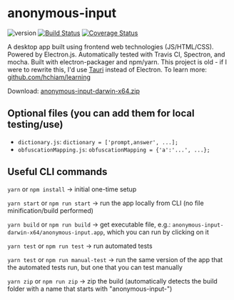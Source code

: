 # anonymous-input

![version](https://img.shields.io/github/release/hchiam/anonymous-input) [![Build Status](https://travis-ci.org/hchiam/anonymous-input.svg?branch=master)](https://travis-ci.org/hchiam/anonymous-input) [![Coverage Status](https://coveralls.io/repos/github/hchiam/anonymous-input/badge.svg?branch=master)](https://coveralls.io/github/hchiam/anonymous-input?branch=master)

A desktop app built using frontend web technologies (JS/HTML/CSS). Powered by Electron.js. Automatically tested with Travis CI, Spectron, and mocha. Built with electron-packager and npm/yarn. This project is old - if I were to rewrite this, I'd use [Tauri](https://github.com/hchiam/learning-tauri) instead of Electron. To learn more: [github.com/hchiam/learning](https://github.com/hchiam/learning#learning)

Download: [anonymous-input-darwin-x64.zip](https://github.com/hchiam/anonymous-input/releases)

## Optional files (you can add them for local testing/use)

* `dictionary.js`: `dictionary = ['prompt,answer', ...];`
* `obfuscationMapping.js`: `obfuscationMapping = {'a':'...', ...};`

## Useful CLI commands

`yarn` or `npm install` -> initial one-time setup

`yarn start` or `npm run start` -> run the app locally from CLI (no file minification/build performed)

`yarn build` or `npm run build` -> get executable file, e.g.: `anonymous-input-darwin-x64/anonymous-input.app`, which you can run by clicking on it

`yarn test` or `npm run test` -> run automated tests

`yarn test` or `npm run manual-test` -> run the same version of the app that the automated tests run, but one that you can test manually

`yarn zip` or `npm run zip` -> zip the build (automatically detects the build folder with a name that starts with "anonymous-input-")
